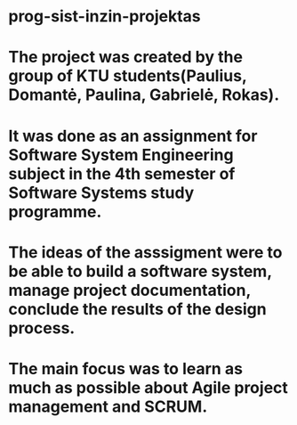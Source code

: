 # prog-sist-inzin-projektas
# The project was created by the group of KTU students(Paulius, Domantė, Paulina, Gabrielė, Rokas).
# It was done as an assignment for Software System Engineering subject in the 4th semester of Software Systems study programme.
# The ideas of the asssigment were to be able to build a software system, manage project documentation, conclude the results of the design process.
# The main focus was to learn as much as possible about Agile project management and SCRUM.
